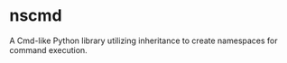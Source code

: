 # nscmd
A Cmd-like Python library utilizing inheritance to create namespaces for command execution.
